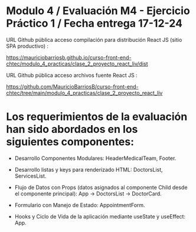 # Modulo 4 /  Evaluación M4 - Ejercicio Práctico 1 / Fecha entrega 17-12-24

URL Github pública acceso compilación para distribución React JS (sitio SPA productivo) :

https://mauriciobarriosb.github.io/curso-front-end-chtec/modulo_4_practicas/clase_2_proyecto_react_liv/dist

URL Github pública acceso archivos fuente React JS :

https://github.com/MauricioBarriosB/curso-front-end-chtec/tree/main/modulo_4_practicas/clase_2_proyecto_react_liv

# Los requerimientos de la evaluación han sido abordados en los siguientes componentes: 

* Desarrollo Componentes Modulares: HeaderMedicalTeam, Footer.

* Desarrollo listas y keys para renderizado HTML: DoctorsList, ServicesList.

* Flujo de Datos con Props (datos asignados al componente Child desde el componente principal): App -> DoctorsList -> DoctorCard.

* Formulario con Manejo de Estado: AppointmentForm.

* Hooks y Ciclo de Vida de la aplicación mediante useState y useEffect: App.


